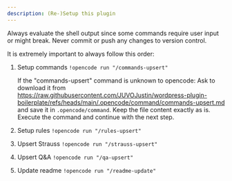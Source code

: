 ```yaml
---
description: (Re-)Setup this plugin
---
```


Always evaluate the shell output since some commands require user input or might break.
Never commit or push any changes to version control.

It is extremely important to always follow this order:

1. Setup commands
    `!opencode run "/commands-upsert"`

    If the "commands-upsert" command is unknown to opencode: 
    Ask to download it from https://raw.githubusercontent.com/JUVOJustin/wordpress-plugin-boilerplate/refs/heads/main/.opencode/command/commands-upsert.md and save it in `.opencode/command`. Keep the file content exactly as is. Execute the command and continue with the next step.

2. Setup rules
    `!opencode run "/rules-upsert"`

3. Upsert Strauss
    `!opencode run "/strauss-upsert"`

4. Upsert Q&A
    `!opencode run "/qa-upsert"`

5. Update readme
    `!opencode run "/readme-update"`
